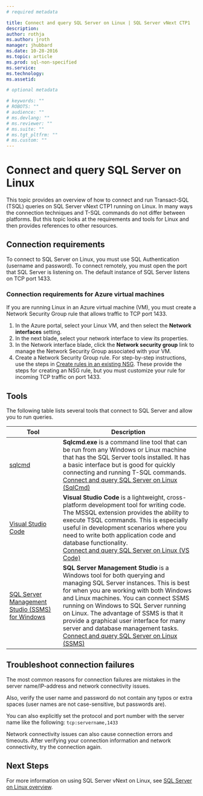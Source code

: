 ```yaml
---
# required metadata

title: Connect and query SQL Server on Linux | SQL Server vNext CTP1
description: 
author: rothja 
ms.author: jroth 
manager: jhubbard
ms.date: 10-28-2016
ms.topic: article
ms.prod: sql-non-specified
ms.service: 
ms.technology: 
ms.assetid: 

# optional metadata

# keywords: ""
# ROBOTS: ""
# audience: ""
# ms.devlang: ""
# ms.reviewer: ""
# ms.suite: ""
# ms.tgt_pltfrm: ""
# ms.custom: ""
---
```

# Connect and query SQL Server on Linux

This topic provides an overview of how to connect and run Transact-SQL (TSQL) queries on SQL Server vNext CTP1 running on Linux. In many ways the connection techniques and T-SQL commands do not differ between platforms. But this topic looks at the requirements and tools for Linux and then provides references to other resources.

## Connection requirements
To connect to SQL Server on Linux, you must use SQL Authentication (username and password). To connect remotely, you must open the port that SQL Server is listening on. The default instance of SQL Server listens on TCP port 1433.

### Connection requirements for Azure virtual machines
If you are running Linux in an Azure virtual machine (VM), you must create a Network Security Group rule that allows traffic to TCP port 1433. 
    
1. In the Azure portal, select your Linux VM, and then select the **Network interfaces** setting. 
2. In the next blade, select your network interface to view its properties.
3. In the Network interface blade, click the **Network security group** link to manage the Network Security Group associated with your VM.
4. Create a Network Security Group rule. For step-by-step instructions, use the steps in [Create rules in an existing NSG](https://azure.microsoft.com/documentation/articles/virtual-networks-create-nsg-arm-pportal/#create-rules-in-an-existing-nsg). These provide the steps for creating an NSG rule, but you must customize your rule for incoming TCP traffic on port 1433. 

## Tools
The following table lists several tools that connect to SQL Server and allow you to run queries.

| Tool | Description |
|-----|-----|
| [sqlcmd](https://msdn.microsoft.com/library/ms162773.aspx) | **Sqlcmd.exe** is a command line tool that can be run from any Windows or Linux machine that has the SQL Server tools installed. It has a basic interface but is good for quickly connecting and running T-SQL commands. <br/>[Connect and query SQL Server on Linux (SqlCmd)](sql-server-linux-connect-and-query-sqlcmd.md) |
| [Visual Studio Code](https://code.visualstudio.com) | **Visual Studio Code** is a lightweight, cross-platform development tool for writing code. The MSSQL extension provides the ability to execute TSQL commands. This is especially useful in development scenarios where you need to write both application code and database functionality. <br/>[Connect and query SQL Server on Linux (VS Code)](sql-server-linux-connect-and-query-vs-code.md) |
| [SQL Server Management Studio (SSMS) for Windows](https://msdn.microsoft.com/library/mt238290.aspx) | **SQL Server Management Studio** is a Windows tool for both querying and managing SQL Server instances. This is best for when you are working with both Windows and Linux machines. You can connect SSMS running on Windows to SQL Server running on Linux. The advantage of SSMS is that it provide a graphical user interface for many server and database management tasks. <br/>[Connect and query SQL Server on Linux (SSMS)](sql-server-linux-connect-and-query-ssms.md) |

## <a id="troubleshoot"></a> Troubleshoot connection failures

The most common reasons for connection failures are mistakes in the server name/IP-address and network connectivity issues.

Also, verify the user name and password do not contain any typos or extra spaces (user names are not case-sensitive, but passwords are). 

You can also explicitly set the protocol and port number with the server name like the following: `tcp:servername,1433`

Network connectivity issues can also cause connection errors and timeouts. After verifying your connection information and network connectivity, try the connection again.

## Next Steps
For more information on using SQL Server vNext on Linux, see [SQL Server on Linux overview](sql-server-linux-overview.md).
